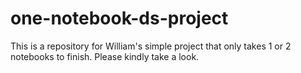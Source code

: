 # one-notebook-ds-project
This is a repository for William's simple project that only takes 1 or 2 notebooks to finish. Please kindly take a look.
